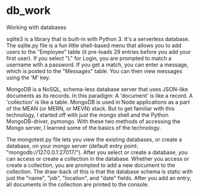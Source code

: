 # db_work
Working with databases

sqlite3 is a library that is built-in with Python 3. It's a serverless database. 
The sqlite.py file is a fun little shell-based menu that allows you to add users
to the "Employee" table (it pre-loads 29 entries before you add your first user).
If you select "L" for Login, you are prompted to match a username with a password.
If you get a match, you can enter a message, which is posted to the "Messages" table.
You can then view messages using the 'M' key.

MongoDB is a NoSQL, schema-less database server that uses JSON-like documents as its records.
In this paradigm: A 'document' is like a record. A 'collection' is like a table.
MongoDB is used in Node applications as a part of the MEAN (or MERN, or MEVN) stack.
But to get familiar with this technology, I started off with just the mongo shell
and the Python MongoDB-driver, pymongo. With these two methods of accessing the 
Mongo server, I learned some of the basics of the technology. 

The mongotest.py file lets you view the existing databases, or create a database,
on your mongo server (default entry point: "mongodb://127.0.0.1:27017/").
After you select or create a database, you can access or create a collection 
in the database. Whether you access or create a collection, you are prompted to 
add a new document to the collection. The draw-back of this is that the database
schema is static with just the "name", "job", "location", and "date" fields.
After you add an entry, all documents in the collection are printed to the console.
